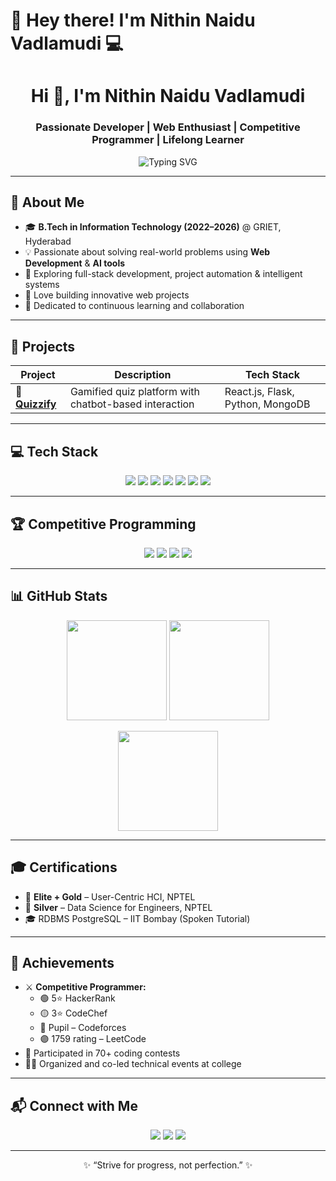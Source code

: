 # 👋 Hey there! I'm Nithin Naidu Vadlamudi 💻  
<h1 align="center">Hi 👋, I'm Nithin Naidu Vadlamudi</h1>
<h3 align="center">Passionate Developer | Web Enthusiast | Competitive Programmer | Lifelong Learner</h3>

<p align="center">
  <img src="https://readme-typing-svg.demolab.com?font=Fira+Code&pause=1000&width=435&lines=Full-Stack+Developer;Web+and+AI+Enthusiast;Competitive+Programmer;Lifelong+Learner" alt="Typing SVG" />
</p>

---

## 🌟 About Me

- 🎓 **B.Tech in Information Technology (2022–2026)** @ GRIET, Hyderabad  
- 💡 Passionate about solving real-world problems using **Web Development** & **AI tools**  
- 🧩 Exploring full-stack development, project automation & intelligent systems  
- 💬 Love building innovative web projects  
- 🎯 Dedicated to continuous learning and collaboration  

---

## 🚀 Projects

| Project | Description | Tech Stack |
|----------|--------------|-------------|
| 🧠 [**Quizzify**](https://github.com/Nithin-tsuki/Quizzify) | Gamified quiz platform with chatbot-based interaction | React.js, Flask, Python, MongoDB |

---

## 💻 Tech Stack

<p align="center">
  <img src="https://img.shields.io/badge/Java-ED8B00?style=for-the-badge&logo=java&logoColor=white"/>
  <img src="https://img.shields.io/badge/React-20232A?style=for-the-badge&logo=react&logoColor=61DAFB"/>
  <img src="https://img.shields.io/badge/Node.js-339933?style=for-the-badge&logo=nodedotjs&logoColor=white"/>
  <img src="https://img.shields.io/badge/MongoDB-4EA94B?style=for-the-badge&logo=mongodb&logoColor=white"/>
  <img src="https://img.shields.io/badge/Tailwind_CSS-38B2AC?style=for-the-badge&logo=tailwind-css&logoColor=white"/>
  <img src="https://img.shields.io/badge/MySQL-005C84?style=for-the-badge&logo=mysql&logoColor=white"/>
  <img src="https://img.shields.io/badge/Git-F05032?style=for-the-badge&logo=git&logoColor=white"/>
</p>

---

## 🏆 Competitive Programming

<p align="center">
  <a href="https://leetcode.com/u/TsukiNithin/"><img src="https://img.shields.io/badge/LeetCode-1759 rating-orange?style=for-the-badge&logo=leetcode"/></a>
  <a href="https://www.hackerrank.com/profile/nithintsuki"><img src="https://img.shields.io/badge/HackerRank-5_Stars-brightgreen?style=for-the-badge&logo=hackerrank"/></a>
  <a href="https://www.codechef.com/users/nithintsuki"><img src="https://img.shields.io/badge/CodeChef-3_Star-yellow?style=for-the-badge&logo=codechef"/></a>
  <a href="https://codeforces.com/profile/vadlamudinithinnaidu"><img src="https://img.shields.io/badge/Codeforces-Pupil-blue?style=for-the-badge&logo=codeforces"/></a>
</p>

---

## 📊 GitHub Stats

<p align="center">
  <img src="https://github-readme-stats.vercel.app/api?username=Nithin-tsuki&show_icons=true&theme=radical" height="160" />
  <img src="https://streak-stats.demolab.com/?user=Nithin-tsuki&theme=radical" height="160" />
</p>

<p align="center">
  <img src="https://github-readme-stats.vercel.app/api/top-langs/?username=Nithin-tsuki&layout=compact&theme=radical" height="160" />
</p>

---

## 🎓 Certifications

- 🥇 **Elite + Gold** – User-Centric HCI, NPTEL  
- 🥈 **Silver** – Data Science for Engineers, NPTEL  
- 🎓 RDBMS PostgreSQL – IIT Bombay (Spoken Tutorial)

---

## 🥇 Achievements

- ⚔️ **Competitive Programmer:**  
  - 🟢 5⭐ HackerRank  
  - 🟡 3⭐ CodeChef  
  - 🔵 Pupil – Codeforces  
  - 🟣 1759 rating – LeetCode  
- 🧠 Participated in 70+ coding contests  
- 👨‍💻 Organized and co-led technical events at college  

---

## 📬 Connect with Me

<p align="center">
  <a href="mailto:vadlamudinithinnaidu@gmail.com"><img src="https://img.shields.io/badge/Email-D14836?style=for-the-badge&logo=gmail&logoColor=white"></a>
  <a href="https://www.linkedin.com/in/nithin-vadlamudi/"><img src="https://img.shields.io/badge/LinkedIn-0077B5?style=for-the-badge&logo=linkedin&logoColor=white"></a>
  <a href="https://github.com/Nithin-tsuki"><img src="https://img.shields.io/badge/GitHub-100000?style=for-the-badge&logo=github&logoColor=white"></a>
</p>

---

<p align="center">✨ “Strive for progress, not perfection.” ✨</p>
